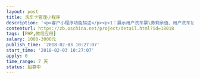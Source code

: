 ```yaml
---                
layout: post       
title: 洗车卡管理小程序           
description: '<p>客户小程序功能描述</p><p>1：展示用户洗车票\券剩余值、用户洗车记录</p><p>2：实现用户洗车票\券支付</p><p>3：实现用户洗车票购买</p><p>4：实现用户洗车票转赠、转赠接收</p><p>5：实现用户违章展示</p><p>6：违章车辆信息增删改查</p>'     
contenturl: https://zb.oschina.net/project/detail.html?id=18018      
tags: [PHP,微信应用]            
salary: 1000-3000元          
publish_time: '2018-02-03 10:27:07'         
start_time: '2018-02-03 10:27:07'           
apply: 0                   
time_range: 7 天              
status: 招募中                  
---                 
```

